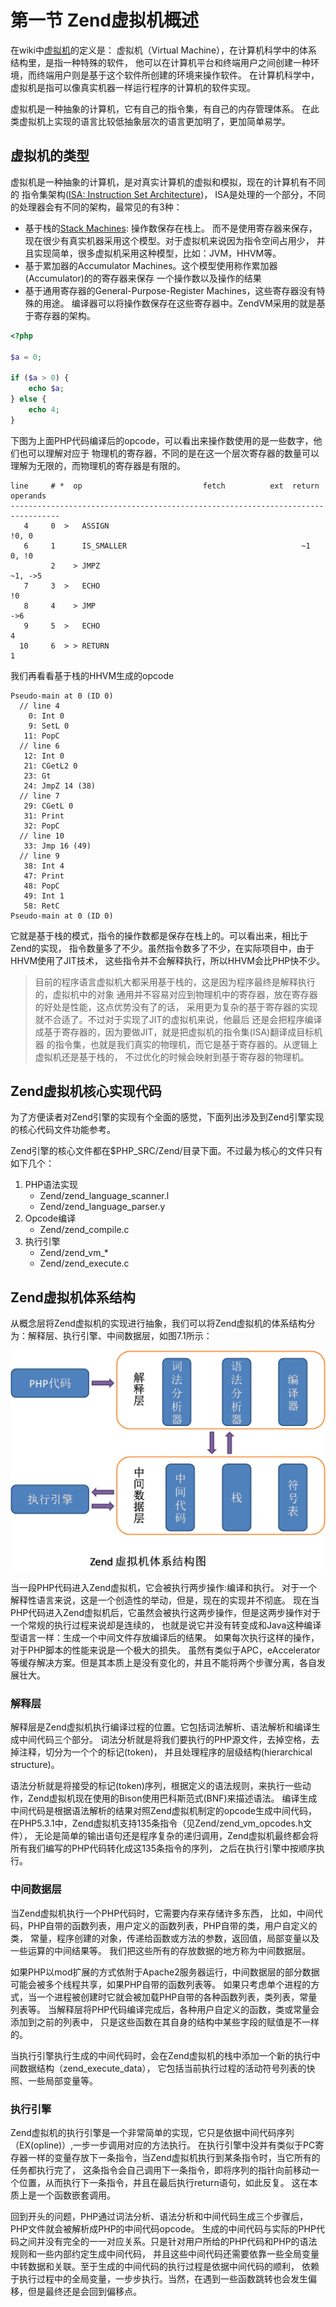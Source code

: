 #  第一节 Zend虚拟机概述

在wiki中[虚拟机](http://zh.wikipedia.org/wiki/虚拟机)的定义是：
虚拟机（Virtual Machine），在计算机科学中的体系结构里，是指一种特殊的软件，
他可以在计算机平台和终端用户之间创建一种环境，而终端用户则是基于这个软件所创建的环境来操作软件。
在计算机科学中，虚拟机是指可以像真实机器一样运行程序的计算机的软件实现。

虚拟机是一种抽象的计算机，它有自己的指令集，有自己的内存管理体系。
在此类虚拟机上实现的语言比较低抽象层次的语言更加明了，更加简单易学。

## 虚拟机的类型

虚拟机是一种抽象的计算机，是对真实计算机的虚拟和模拟，现在的计算机有不同的
指令集架构([ISA: Instruction Set Architecture](http://homedir.jct.ac.il/~citron/ca/isa.html))，
ISA是处理的一个部分，不同的处理器会有不同的架构，最常见的有3种：

- 基于栈的[Stack Machines](http://en.wikipedia.org/wiki/Stack_machine): 操作数保存在栈上。
  而不是使用寄存器来保存，现在很少有真实机器采用这个模型。对于虚拟机来说因为指令空间占用少，
  并且实现简单，很多虚拟机采用这种模型，比如：JVM，HHVM等。
- 基于累加器的Accumulator Machines。这个模型使用称作累加器(Accumulator)的的寄存器来保存
  一个操作数以及操作的结果
- 基于通用寄存器的General-Purpose-Register Machines，这些寄存器没有特殊的用途。
  编译器可以将操作数保存在这些寄存器中。ZendVM采用的就是基于寄存器的架构。


```php
<?php

$a = 0;

if ($a > 0) {
	echo $a;
} else {
	echo 4;
}
```

下图为上面PHP代码编译后的opcode，可以看出来操作数使用的是一些数字，他们也可以理解对应于
物理机的寄存器，不同的是在这一个层次寄存器的数量可以理解为无限的，而物理机的寄存器是有限的。

```
line     # *  op                           fetch          ext  return  operands
---------------------------------------------------------------------------------
   4     0  >   ASSIGN                                                   !0, 0
   6     1      IS_SMALLER                                       ~1      0, !0
         2    > JMPZ                                                     ~1, ->5
   7     3  >   ECHO                                                     !0
   8     4    > JMP                                                      ->6
   9     5  >   ECHO                                                     4
  10     6  > > RETURN                                                   1
```

我们再看看基于栈的HHVM生成的opcode

```
Pseudo-main at 0 (ID 0)
  // line 4
    0: Int 0
    9: SetL 0
   11: PopC
  // line 6
   12: Int 0
   21: CGetL2 0
   23: Gt
   24: JmpZ 14 (38)
  // line 7
   29: CGetL 0
   31: Print
   32: PopC
  // line 10
   33: Jmp 16 (49)
  // line 9
   38: Int 4
   47: Print
   48: PopC
   49: Int 1
   58: RetC
Pseudo-main at 0 (ID 0)
```

它就是基于栈的模式，指令的操作数都是保存在栈上的。可以看出来，相比于Zend的实现，
指令数量多了不少。虽然指令数多了不少，在实际项目中，由于HHVM使用了JIT技术，
这些指令并不会解释执行，所以HHVM会比PHP快不少。


> 目前的程序语言虚拟机大都采用基于栈的，这是因为程序最终是解释执行的，虚拟机中的对象
> 通用并不容易对应到物理机中的寄存器，放在寄存器的好处是性能，这点优势没有了的话，
> 采用更为复杂的基于寄存器的实现就不合适了。不过对于实现了JIT的虚拟机来说，他最后
> 还是会把程序编译成基于寄存器的，因为要做JIT，就是把虚拟机的指令集(ISA)翻译成目标机器
> 的指令集，也就是我们真实的物理机，而它是基于寄存器的。从逻辑上虚拟机还是基于栈的，
> 不过优化的时候会映射到基于寄存器的物理机。



## Zend虚拟机核心实现代码
为了方便读者对Zend引擎的实现有个全面的感觉，下面列出涉及到Zend引擎实现的核心代码文件功能参考。

Zend引擎的核心文件都在$PHP\_SRC/Zend/目录下面。不过最为核心的文件只有如下几个：

1. PHP语法实现
    - Zend/zend\_language\_scanner.l
    - Zend/zend\_language\_parser.y
1. Opcode编译
    - Zend/zend\_compile.c
2. 执行引擎
    - Zend/zend\_vm\_\*
    - Zend/zend\_execute.c

## Zend虚拟机体系结构

从概念层将Zend虚拟机的实现进行抽象，我们可以将Zend虚拟机的体系结构分为：解释层、执行引擎、中间数据层，如图7.1所示：

![图7.1 Zend虚拟机体系结构图](../images/chapt07/07-01-01-zend-vm.png)

当一段PHP代码进入Zend虚拟机，它会被执行两步操作:编译和执行。
对于一个解释性语言来说，这是一个创造性的举动，但是，现在的实现并不彻底。
现在当PHP代码进入Zend虚拟机后，它虽然会被执行这两步操作，但是这两步操作对于一个常规的执行过程来说却是连续的，
也就是说它并没有转变成和Java这种编译型语言一样：生成一个中间文件存放编译后的结果。
如果每次执行这样的操作，对于PHP脚本的性能来说是一个极大的损失。
虽然有类似于APC，eAccelerator等缓存解决方案。但是其本质上是没有变化的，并且不能将两个步骤分离，各自发展壮大。

### 解释层
解释层是Zend虚拟机执行编译过程的位置。它包括词法解析、语法解析和编译生成中间代码三个部分。
词法分析就是将我们要执行的PHP源文件，去掉空格，去掉注释，切分为一个个的标记(token)，
并且处理程序的层级结构(hierarchical structure)。

语法分析就是将接受的标记(token)序列，根据定义的语法规则，来执行一些动作，Zend虚拟机现在使用的Bison使用巴科斯范式(BNF)来描述语法。
编译生成中间代码是根据语法解析的结果对照Zend虚拟机制定的opcode生成中间代码，
在PHP5.3.1中，Zend虚拟机支持135条指令（见Zend/zend_vm_opcodes.h文件），
无论是简单的输出语句还是程序复杂的递归调用，Zend虚拟机最终都会将所有我们编写的PHP代码转化成这135条指令的序列，
之后在执行引擎中按顺序执行。

### 中间数据层
当Zend虚拟机执行一个PHP代码时，它需要内存来存储许多东西，
比如，中间代码，PHP自带的函数列表，用户定义的函数列表，PHP自带的类，用户自定义的类，
常量，程序创建的对象，传递给函数或方法的参数，返回值，局部变量以及一些运算的中间结果等。
我们把这些所有的存放数据的地方称为中间数据层。

如果PHP以mod扩展的方式依附于Apache2服务器运行，中间数据层的部分数据可能会被多个线程共享，如果PHP自带的函数列表等。
如果只考虑单个进程的方式，当一个进程被创建时它就会被加载PHP自带的各种函数列表，类列表，常量列表等。
当解释层将PHP代码编译完成后，各种用户自定义的函数，类或常量会添加到之前的列表中，
只是这些函数在其自身的结构中某些字段的赋值是不一样的。

当执行引擎执行生成的中间代码时，会在Zend虚拟机的栈中添加一个新的执行中间数据结构（zend_execute_data），
它包括当前执行过程的活动符号列表的快照、一些局部变量等。

### 执行引擎
Zend虚拟机的执行引擎是一个非常简单的实现，它只是依据中间代码序列（EX(opline)）,一步一步调用对应的方法执行。
在执行引擎中没并有类似于PC寄存器一样的变量存放下一条指令，当Zend虚拟机执行到某条指令时，当它所有的任务都执行完了，
这条指令会自己调用下一条指令，即将序列的指针向前移动一个位置，从而执行下一条指令，并且在最后执行return语句，如此反复。
这在本质上是一个函数嵌套调用。

回到开头的问题，PHP通过词法分析、语法分析和中间代码生成三个步骤后，PHP文件就会被解析成PHP的中间代码opcode。
生成的中间代码与实际的PHP代码之间并没有完全的一一对应关系。只是针对用户所给的PHP代码和PHP的语法规则和一些内部约定生成中间代码，
并且这些中间代码还需要依靠一些全局变量中转数据和关联。至于生成的中间代码的执行过程是依据中间代码的顺利，
依赖于执行过程中的全局变量，一步步执行。当然，在遇到一些函数跳转也会发生偏移，但是最终还是会回到偏移点。

